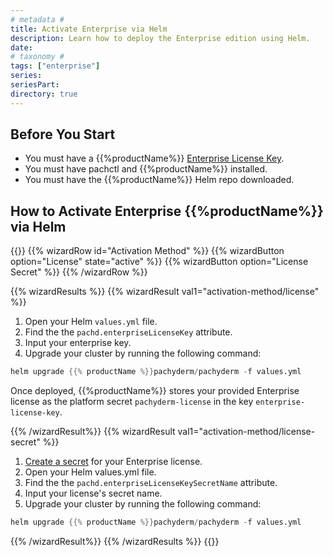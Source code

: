 ```yaml
---
# metadata # 
title: Activate Enterprise via Helm
description: Learn how to deploy the Enterprise edition using Helm.
date: 
# taxonomy #
tags: ["enterprise"]
series:
seriesPart:
directory: true 
---
```


## Before You Start 

- You must have a {{%productName%}} [Enterprise License Key](https://www.pachyderm.com/trial/).
- You must have pachctl and {{%productName%}} installed. 
- You must have the {{%productName%}} Helm repo downloaded.

## How to Activate Enterprise {{%productName%}} via Helm

{{<stack type="wizard">}}
{{% wizardRow id="Activation Method" %}}
{{% wizardButton  option="License" state="active" %}}
{{% wizardButton  option="License Secret" %}}
{{% /wizardRow %}}

{{% wizardResults %}}
{{% wizardResult val1="activation-method/license" %}}
1. Open your Helm `values.yml` file. 
2. Find the the `pachd.enterpriseLicenseKey` attribute.
3. Input your enterprise key.
4. Upgrade your cluster by running the following command:
```s
helm upgrade {{% productName %}}pachyderm/pachyderm -f values.yml
```
Once deployed, {{%productName%}} stores your provided Enterprise license as the platform secret `pachyderm-license` in the key `enterprise-license-key`.

{{% /wizardResult%}}
{{% wizardResult val1="activation-method/license-secret" %}}
1. [Create a secret](../../how-tos/advanced-data-operations/secrets/#create-and-manage-secrets-in-pachyderm) for your Enterprise license.
2. Open your Helm values.yml file. 
3. Find the the `pachd.enterpriseLicenseKeySecretName` attribute.
4. Input your license's secret name.
5. Upgrade your cluster by running the following command:
```s
helm upgrade {{% productName %}}pachyderm/pachyderm -f values.yml
```
{{% /wizardResult%}}
{{% /wizardResults %}}
{{</stack>}}